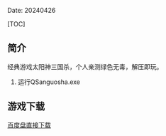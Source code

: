 Date: 20240426


[TOC]


## 简介
经典游戏太阳神三国杀，个人亲测绿色无毒，解压即玩。

1. 运行QSanguosha.exe



## 游戏下载

<a class="btn btn-primary" target="_blank"
    href="https://pan.baidu.com/s/1HMj5kQqcFipyqFoOgX1q1Q?pwd=f05g"><span
        class="glyphicon glyphicon-download-alt" aria-hidden="true"></span>
    百度盘直接下载
</a>